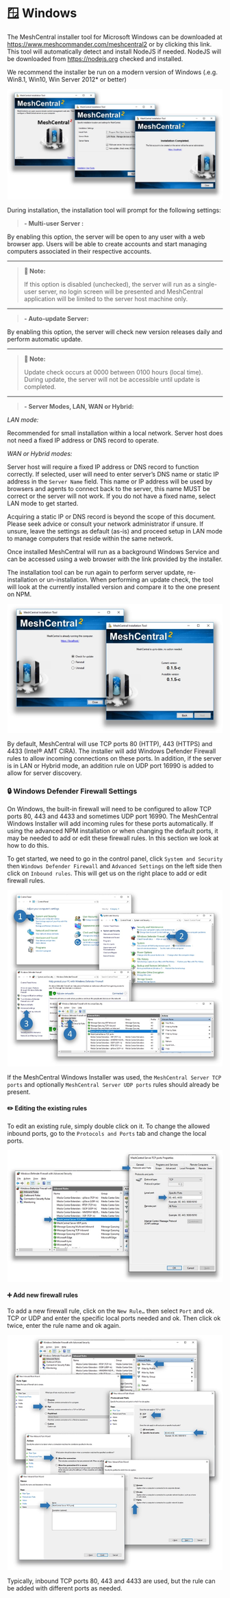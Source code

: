 # 🪟 Windows

The MeshCentral installer tool for Microsoft Windows can be downloaded at <https://www.meshcommander.com/meshcentral2> or by clicking this link. This tool will automatically detect and install NodeJS if needed. NodeJS will be downloaded from <https://nodejs.org> checked and installed.

We recommend the installer be run on a modern version of Windows (.e.g. Win8.1, Win10, Win Server 2012* or better)

![](images/2022-05-16-23-45-01.jpg)

During installation, the installation tool will prompt for the following settings:

> **- Multi-user Server :**

By enabling this option, the server will be open to any user with a web browser app. Users will be able to create accounts and start managing computers associated in their respective accounts.

---
> **📌 Note:**
>
> If this option is disabled (unchecked), the server will run as a single-user server, no login screen will be presented and MeshCentral application will be limited to the server host machine only.
---

> **- Auto-update Server:**

By enabling this option, the server will check new version releases daily and perform automatic update.

---
> **📌 Note:**
>
> Update check occurs at 0000 between 0100 hours (local time). During update, the server will not be accessible until update is completed.
---

> **- Server Modes, LAN, WAN or Hybrid:**

*LAN mode:*

Recommended for small installation within a local network. Server host does not need a fixed IP address or DNS record to operate. 

*WAN or Hybrid modes:*

Server host will require a fixed IP address or DNS record to function correctly. If selected, user will need to enter server’s DNS name or static IP address in the `Server Name` field. This name or IP address will be used by browsers and agents to connect back to the server, this name MUST be correct or the server will not work. If you do not have a fixed name, select LAN mode to get started.

Acquiring a static IP or DNS record is beyond the scope of this document. Please seek advice or consult your network administrator if unsure. If unsure, leave the settings as default (as-is) and proceed setup in LAN mode to manage computers that reside within the same network.

Once installed MeshCentral will run as a background Windows Service and can be accessed using a web browser with the link provided by the installer.

The installation tool can be run again to perform server update, re-installation or un-installation. When performing an update check, the tool will look at the currently installed version and compare it to the one present on NPM.

![](images/2022-05-16-23-47-10.jpg)

By default, MeshCentral will use TCP ports 80 (HTTP), 443 (HTTPS) and 4433 (Intel® AMT CIRA). The installer will add Windows Defender Firewall rules to allow incoming connections on these ports. In addition, if the server is in LAN or Hybrid mode, an addition rule on UDP port 16990 is added to allow for server discovery.

### 🔒 Windows Defender Firewall Settings

On Windows, the built-in firewall will need to be configured to allow TCP ports 80, 443 and 4433 and sometimes UDP port 16990. The MeshCentral Windows Installer will add incoming rules for these ports automatically. If using the advanced NPM installation or when changing the default ports, it may be needed to add or edit these firewall rules. In this section we look at how to do this.

To get started, we need to go in the control panel, click `System and Security` then `Windows Defender Firewall` and `Advanced Settings` on the left side then click on `Inbound rules`. This will get us on the right place to add or edit firewall rules.

![](images/2022-05-17-00-01-10.jpg)

If the MeshCentral Windows Installer was used, the `MeshCentral Server TCP ports` and optionally `MeshCentral Server UDP ports` rules should already be present.

#### ✏️ Editing the existing rules

To edit an existing rule, simply double click on it. To change the allowed inbound ports, go to the `Protocols and Ports` tab and change the local ports.

![](images/2022-05-17-00-01-52.jpg)

#### ➕ Add new firewall rules

To add a new firewall rule, click on the `New Rule…` then select `Port` and ok. TCP or UDP and enter the specific local ports needed and ok. Then click ok twice, enter the rule name and ok again.

![](images/2022-05-17-00-02-25.jpg)

Typically, inbound TCP ports 80, 443 and 4433 are used, but the rule can be added with different ports as needed.